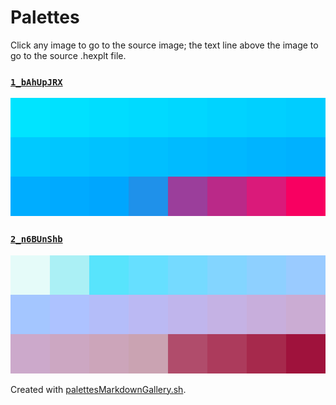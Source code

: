 # Palettes

Click any image to go to the source image; the text line above the image to go to the source .hexplt file.

### [`1_bAhUpJRX`](1_bAhUpJRX.hexplt)

[ ![1_bAhUpJRX.png](1_bAhUpJRX.png) ](1_bAhUpJRX.png)

### [`2_n6BUnShb`](2_n6BUnShb.hexplt)

[ ![2_n6BUnShb.png](2_n6BUnShb.png) ](2_n6BUnShb.png)

Created with [palettesMarkdownGallery.sh](https://github.com/earthbound19/_ebDev/blob/master/scripts/imgAndVideo/palettesMarkdownGallery.sh).